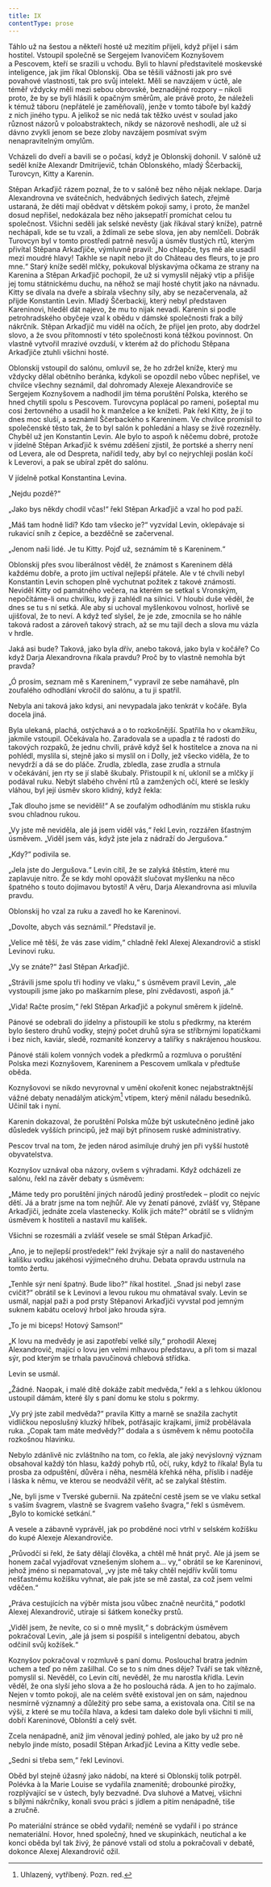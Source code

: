 ```yaml
---
title: IX
contentType: prose
---
```


Táhlo už na šestou a někteří hosté už mezitím přijeli, když přijel i sám hostitel. Vstoupil společně se Sergejem Ivanovičem Koznyšovem a Pescovem, kteří se srazili u vchodu. Byli to hlavní představitelé moskevské inteligence, jak jim říkal Oblonskij. Oba se těšili vážnosti jak pro své povahové vlastnosti, tak pro svůj intelekt. Měli se navzájem v úctě, ale téměř vždycky měli mezi sebou obrovské, beznadějné rozpory – nikoli proto, že by se byli hlásili k opačným směrům, ale právě proto, že náleželi k témuž táboru (nepřátelé je zaměňovali), jenže v tomto táboře byl každý z nich jiného typu. A jelikož se nic nedá tak těžko uvést v soulad jako různost názorů v poloabstraktech, nikdy se názorově neshodli, ale už si dávno zvykli jenom se beze zloby navzájem posmívat svým nenapravitelným omylům.

Vcházeli do dveří a bavili se o počasí, když je Oblonskij dohonil. V salóně už seděl kníže Alexandr Dmitrijevič, tchán Oblonského, mladý Ščerbackij, Turovcyn, Kitty a Karenin.

Stěpan Arkaďjič rázem poznal, že to v salóně bez něho nějak neklape. Darja Alexandrovna ve svátečních, hedvábných šedivých šatech, zřejmě ustaraná, že děti mají obědvat v dětském pokoji samy, i proto, že manžel dosud nepřišel, nedokázala bez něho jaksepatří promíchat celou tu společnost. Všichni seděli jak selské nevěsty (jak říkával starý kníže), patrně nechápali, kde se tu vzali, a ždímali ze sebe slova, jen aby nemlčeli. Dobrák Turovcyn byl v tomto prostředí patrně nesvůj a úsměv tlustých rtů, kterým přivítal Stěpana Arka­ďjiče, výmluvně pravil: „No chlapče, tys mě ale usadil mezi moudré hlavy! Takhle se napít nebo jít do Château des fleurs, to je pro mne.“ Starý kníže seděl mlčky, pokukoval blýskavýma očkama ze strany na Karenina a Stěpan Arkaďjič pochopil, že už si vymyslil nějaký vtip a přišije jej tomu státnickému duchu, na něhož se mají hosté chytit jako na návnadu. Kitty se dívala na dveře a sbírala všechny síly, aby se nezačervenala, až přijde Konstantin Levin. Mladý Ščerbackij, který nebyl představen Kareninovi, hleděl dát najevo, že mu to nijak nevadí. Karenin si podle petrohradského obyčeje vzal k obědu v dámské společnosti frak a bílý nákrčník. Stěpan Arkaďjič mu viděl na očích, že přijel jen proto, aby dodržel slovo, a že svou přítomností v této společnosti koná těžkou povinnost. On vlastně vytvořil mrazivé ovzduší, v kterém až do příchodu Stěpana Arkaďjiče ztuhli všichni hosté.

Oblonskij vstoupil do salónu, omluvil se, že ho zdržel kníže, který mu vždycky dělal obětního beránka, kdykoli se opozdil nebo vůbec nepřišel, ve chvilce všechny seznámil, dal dohromady Alexeje Alexandroviče se Sergejem Koznyšovem a nadhodil jim téma poruštění Polska, kterého se hned chytili spolu s Pescovem. Turovcyna poplácal po rameni, pošeptal mu cosi žertovného a usadil ho k manželce a ke knížeti. Pak řekl Kitty, že jí to dnes moc sluší, a seznámil Ščerbackého s Kareninem. Ve chvilce promísil to společenské těsto tak, že to byl salón k pohledání a hlasy se živě rozezněly. Chyběl už jen Konstantin Levin. Ale bylo to aspoň k něčemu dobré, protože v jídelně Stěpan Arkaďjič k svému zděšení zjistil, že portské a sherry není od Levera, ale od Despreta, nařídil tedy, aby byl co nejrychleji poslán kočí k Leverovi, a pak se ubíral zpět do salónu.

V jídelně potkal Konstantina Levina.

„Nejdu pozdě?“

„Jako bys někdy chodil včas!“ řekl Stěpan Arkaďjič a vzal ho pod paží.

„Máš tam hodně lidí? Kdo tam všecko je?“ vyzvídal Levin, oklepávaje si rukavicí sníh z čepice, a bezděčně se začervenal.

„Jenom naši lidé. Je tu Kitty. Pojď už, seznámím tě s Kareninem.“

Oblonskij přes svou liberálnost věděl, že známost s Kareninem dělá každému dobře, a proto jím uctíval nejlepší přátele. Ale v té chvíli nebyl Konstantin Levin schopen plně vychutnat požitek z takové známosti. Neviděl Kitty od památného večera, na kterém se setkal s Vronským, nepočítáme-li onu chvilku, kdy ji zahlédl na silnici. V hloubi duše věděl, že dnes se tu s ní setká. Ale aby si uchoval myšlenkovou volnost, horlivě se ujišťoval, že to neví. A když teď slyšel, že je zde, zmocnila se ho náhle taková radost a zároveň takový strach, až se mu tajil dech a slova mu vázla v hrdle.

Jaká asi bude? Taková, jako byla dřív, anebo taková, jako byla v kočáře? Co když Darja Alexandrovna říkala pravdu? Proč by to vlastně nemohla být pravda?

„Ó prosím, seznam mě s Kareninem,“ vypravil ze sebe namáhavě, pln zoufalého odhodlání vkročil do salónu, a tu ji spatřil.

Nebyla ani taková jako kdysi, ani nevypadala jako tenkrát v kočáře. Byla docela jiná.

Byla ulekaná, plachá, ostýchavá a o to rozkošnější. Spatřila ho v okamžiku, jakmile vstoupil. Očekávala ho. Zaradovala se a upadla z té radosti do takových rozpaků, že jednu chvíli, právě když šel k hostitelce a znova na ni pohlédl, myslila si, stejně jako si myslil on i Dolly, jež všecko viděla, že to nevydrží a dá se do pláče. Zrudla, zbledla, zase zrudla a strnula v očekávání, jen rty se jí slabě škubaly. Přistoupil k ní, uklonil se a mlčky jí podával ruku. Nebýt slabého chvění rtů a zamžených očí, které se leskly vláhou, byl její úsměv skoro klidný, když řekla:

„Tak dlouho jsme se neviděli!“ A se zoufalým odhodláním mu stiskla ruku svou chladnou rukou.

„Vy jste mě neviděla, ale já jsem viděl vás,“ řekl Levin, rozzářen šťastným úsměvem. „Viděl jsem vás, když jste jela z nádraží do Jergušova.“

„Kdy?“ podivila se.

„Jela jste do Jergušova.“ Levin cítil, že se zalyká štěstím, které mu zaplavuje nitro. Že se kdy mohl opovážit slučovat myšlenku na něco špatného s touto dojímavou bytostí! A věru, Darja Alexandrovna asi mluvila pravdu.

Oblonskij ho vzal za ruku a zavedl ho ke Kareninovi.

„Dovolte, abych vás seznámil.“ Představil je.

„Velice mě těší, že vás zase vidím,“ chladně řekl Alexej Alexandrovič a stiskl Levinovi ruku.

„Vy se znáte?“ žasl Stěpan Arkaďjič.

„Strávili jsme spolu tři hodiny ve vlaku,“ s úsměvem pravil Levin, „ale vystoupili jsme jako po maškarním plese, plni zvědavosti, aspoň já.“

„Vida! Račte prosím,“ řekl Stěpan Arkaďjič a pokynul směrem k jídelně.

Pánové se odebrali do jídelny a přistoupili ke stolu s předkrmy, na kterém bylo šestero druhů vodky, stejný počet druhů sýra se stříbrnými lopatičkami i bez nich, kaviár, sledě, rozmanité konzervy a talířky s nakrájenou houskou.

Pánové stáli kolem vonných vodek a předkrmů a rozmluva o poruštění Polska mezi Koznyšovem, Kareninem a Pescovem umlkala v předtuše oběda.

Koznyšovovi se nikdo nevyrovnal v umění okořenit konec nejabstraktnější vážné debaty nenadálým atickým[^46] vtipem, který měnil náladu besedníků. Učinil tak i nyní.

Karenin dokazoval, že poruštění Polska může být uskutečněno jedině jako důsledek vyšších principů, jež mají být přínosem ruské administrativy.

Pescov trval na tom, že jeden národ asimiluje druhý jen při vyšší hustotě obyvatelstva.

Koznyšov uznával oba názory, ovšem s výhradami. Když odcházeli ze salónu, řekl na závěr debaty s úsměvem:

„Máme tedy pro poruštění jiných národů jediný prostředek – plodit co nejvíc dětí. Já a bratr jsme na tom nejhůř. Ale vy ženatí pánové, zvlášť vy, Stěpane Arkaďjiči, jednáte zcela vlastenecky. Kolik jich máte?“ obrátil se s vlídným úsměvem k hostiteli a nastavil mu kalíšek.

Všichni se rozesmáli a zvlášť vesele se smál Stěpan Arkaďjič.

„Ano, je to nejlepší prostředek!“ řekl žvýkaje sýr a nalil do nastaveného kalíšku vodku jakéhosi výjimečného druhu. Debata opravdu ustrnula na tomto žertu.

„Tenhle sýr není špatný. Bude libo?“ říkal hostitel. „Snad jsi nebyl zase cvičit?“ obrátil se k Levinovi a levou rukou mu ohmatával svaly. Levin se usmál, napjal paži a pod prsty Stěpanovi Arkaďjiči vyvstal pod jemným suknem kabátu ocelový hrbol jako hrouda sýra.

„To je mi biceps! Hotový Samson!“

„K lovu na medvědy je asi zapotřebí velké síly,“ prohodil Alexej Alexandrovič, mající o lovu jen velmi mlhavou představu, a při tom si mazal sýr, pod kterým se trhala pavučinová chlebová střídka.

Levin se usmál.

„Žádné. Naopak, i malé dítě dokáže zabít medvěda,“ řekl a s lehkou úklonou ustoupil dámám, které šly s paní domu ke stolu s pokrmy.

„Vy prý jste zabil medvěda?“ pravila Kitty a marně se snažila zachytit vidličkou neposlušný kluzký hříbek, potřásajíc krajkami, jimiž probělávala ruka. „Copak tam máte medvědy?“ dodala a s úsměvem k němu pootočila rozkošnou hlavinku.

Nebylo zdánlivě nic zvláštního na tom, co řekla, ale jaký nevýslovný význam obsahoval každý tón hlasu, každý pohyb rtů, očí, ruky, když to říkala! Byla tu prosba za odpuštění, důvěra i něha, nesmělá křehká něha, příslib i naděje i láska k němu, ve kterou se neodvážil věřit, ač se zalykal štěstím.

„Ne, byli jsme v Tverské gubernii. Na zpáteční cestě jsem se ve vlaku setkal s vaším švagrem, vlastně se švagrem vašeho švagra,“ řekl s úsměvem. „Bylo to komické setkání.“

A vesele a zábavně vyprávěl, jak po probděné noci vtrhl v selském kožíšku do kupé Alexeje Alexandroviče.

„Průvodčí si řekl, že šaty dělají člověka, a chtěl mě hnát pryč. Ale já jsem se honem začal vyjadřovat vznešeným slohem a… vy,“ obrátil se ke Kareninovi, jehož jméno si nepamatoval, „vy jste mě taky chtěl nejdřív kvůli tomu nešťastnému kožíšku vyhnat, ale pak jste se mě zastal, za což jsem velmi vděčen.“

„Práva cestujících na výběr místa jsou vůbec značně neurčitá,“ podotkl Alexej Alexandrovič, utíraje si šátkem konečky prstů.

„Viděl jsem, že nevíte, co si o mně myslit,“ s dobráckým úsměvem pokračoval Levin, „ale já jsem si pospíšil s inteligentní debatou, abych odčinil svůj kožíšek.“

Koznyšov pokračoval v rozmluvě s paní domu. Poslouchal bratra jedním uchem a teď po něm zašilhal. Co se to s ním dnes děje? Tváří se tak vítězně, pomyslil si. Nevěděl, co Levin cítí, nevěděl, že mu narostla křídla. Levin věděl, že ona slyší jeho slova a že ho poslouchá ráda. A jen to ho zajímalo. Nejen v tomto pokoji, ale na celém světě existoval jen on sám, najednou nesmírně významný a důležitý pro sebe sama, a existovala ona. Cítil se na výši, z které se mu točila hlava, a kdesi tam daleko dole byli všichni ti milí, dobří Kareninové, Oblonští a celý svět.

Zcela nenápadně, aniž jim věnoval jediný pohled, ale jako by už pro ně nebylo jinde místo, posadil Stěpan Arkaďjič Levina a Kitty vedle sebe.

„Sedni si třeba sem,“ řekl Levinovi.

Oběd byl stejně úžasný jako nádobí, na které si Oblonskij tolik potrpěl. Polévka à la Marie Louise se vydařila znamenitě; drobounké pirožky, rozplývající se v ústech, byly bezvadné. Dva sluhové a Mat­vej, všichni s bílými nákrčníky, konali svou práci s jídlem a pitím nenápadně, tiše a zručně.

Po materiální stránce se oběd vydařil; neméně se vydařil i po stránce nemateriální. Hovor, hned společný, hned ve skupinkách, neutichal a ke konci oběda byl tak živý, že pánové vstali od stolu a pokračovali v debatě, dokonce Alexej Alexandrovič ožil.

  

[^46]: Uhlazený, vytříbený. Pozn. red.
